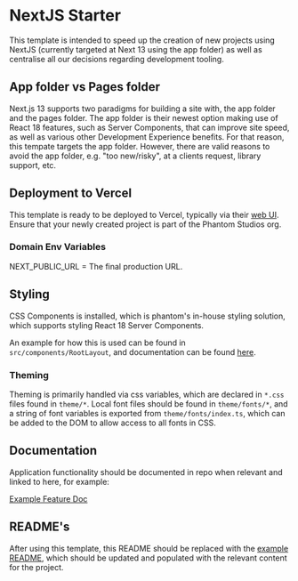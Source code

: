 # NextJS Starter

This template is intended to speed up the creation of new projects using NextJS (currently targeted at Next 13 using the app folder) as well as centralise all our decisions regarding development tooling.

## App folder vs Pages folder

Next.js 13 supports two paradigms for building a site with, the app folder and the pages folder. The app folder is their newest option making use of React 18 features, such as Server Components, that can improve site speed, as well as various other Development Experience benefits. For that reason, this tempate targets the app folder. However, there are valid reasons to avoid the app folder, e.g. "too new/risky", at a clients request, library support, etc.

## Deployment to Vercel

This template is ready to be deployed to Vercel, typically via their [web UI](https://vercel.com/new). Ensure that your newly created project is part of the Phantom Studios org.

### Domain Env Variables

NEXT_PUBLIC_URL = The final production URL.


## Styling

CSS Components is installed, which is phantom's in-house styling solution, which supports styling React 18 Server Components.

An example for how this is used can be found in `src/components/RootLayout`, and documentation can be found [here](https://css-components.net).

### Theming

Theming is primarily handled via css variables, which are declared in `*.css` files found in `theme/*`. Local font files should be found in `theme/fonts/*`, and a string of font variables is exported from `theme/fonts/index.ts`, which can be added to the DOM to allow access to all fonts in CSS.

## Documentation

Application functionality should be documented in repo when relevant and linked to here, for example:

[Example Feature Doc](./docs/EXAMPLE.md)

## README's

After using this template, this README should be replaced with the [example README](./Example%20README.md), which should be updated and populated with the relevant content for the project.
